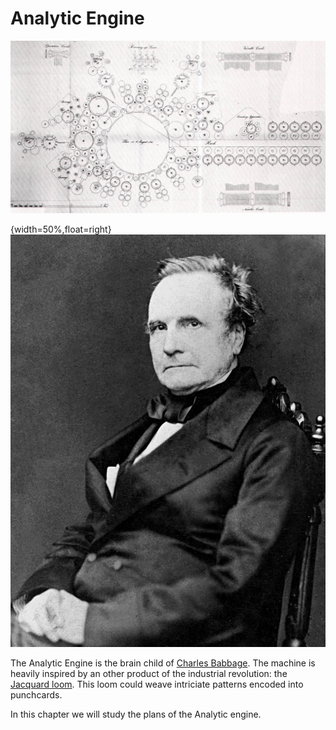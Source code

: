Analytic Engine
===============

![Plans for the Analytic Engine](images/analytic-engine.jpg)

{width=50%,float=right}
![Charles Babbage](images/babbage.jpg)

The Analytic Engine is the brain child of
[Charles Babbage][charles-babbage]. The machine is heavily inspired by
an other product of the industrial revolution: the
[Jacquard loom][jacquard-loom]. This loom could weave intriciate
patterns encoded into punchcards.

In this chapter we will study the plans of the Analytic engine.

[charles-babbage]: https://en.wikipedia.org/wiki/Charles_Babbage
[jacquard-loom]: https://en.wikipedia.org/wiki/Jacquard_loom

